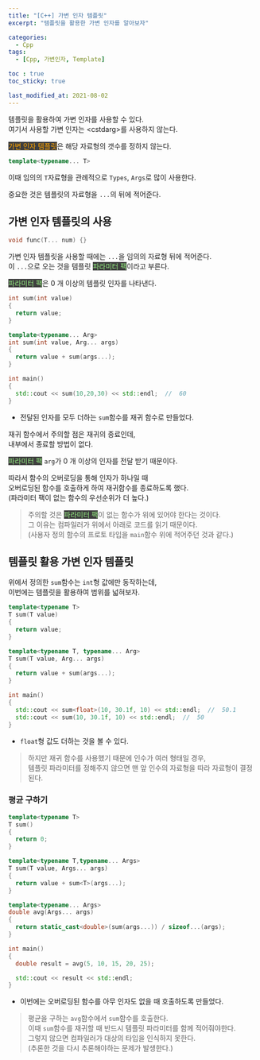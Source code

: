 ```yaml
---
title: "[C++] 가변 인자 템플릿"
excerpt: "템플릿을 활용한 가변 인자를 알아보자"

categories:
  - Cpp
tags:
  - [Cpp, 가변인자, Template]

toc : true
toc_sticky: true

last_modified_at: 2021-08-02
---
```


템플릿을 활용하여 가변 인자를 사용할 수 있다.   
여기서 사용할 가변 인자는 \<cstdarg>를 사용하지 않는다.

<mark style="background-color: #3e3e3e; color: orange;">가변 인자 템플릿</mark>은 해당 자료형의 갯수를 정하지 않는다.

```cpp
template<typename... T>
```

이때 임의의 `T`자료형을 관례적으로 `Types`, `Args`로 많이 사용한다.

중요한 것은 템플릿의 자료형을 `...`의 뒤에 적어준다.

## 가변 인자 템플릿의 사용

```cpp
void func(T... num) {}
```

가변 인자 템플릿을 사용할 때에는 `...`을 임의의 자료형 뒤에 적어준다.   
이 `...`으로 오는 것을 템플릿 <mark style="background-color: #3e3e3e; color: #94EC81;">파라미터 팩</mark>이라고 부른다.

<mark style="background-color: #3e3e3e; color: #94EC81;">파라미터 팩</mark>은 0 개 이상의 템플릿 인자를 나타낸다.

```cpp
int sum(int value)
{
  return value;
}

template<typename... Arg>
int sum(int value, Arg... args)
{
  return value + sum(args...);
}

int main()
{
  std::cout << sum(10,20,30) << std::endl;  //  60
}
```

* 전달된 인자를 모두 더하는 `sum`함수를 재귀 함수로 만들었다.

재귀 함수에서 주의할 점은 재귀의 종료인데,   
내부에서 종료할 방법이 없다.   

<mark style="background-color: #3e3e3e; color: #94EC81;">파라미터 팩</mark> `arg`가 0 개 이상의 인자를 전달 받기 때문이다.

따라서 함수의 오버로딩을 통해 인자가 하나일 때   
오버로딩된 함수를 호출하게 하여 재귀함수를 종료하도록 했다.   
(파라미터 팩이 없는 함수의 우선순위가 더 높다.)

> 주의할 것은 <mark style="background-color: #3e3e3e; color: #94EC81;">파라미터 팩</mark>이 없는 함수가 위에 있어야 한다는 것이다.   
그 이유는 컴파일러가 위에서 아래로 코드를 읽기 때문이다.   
(사용자 정의 함수의 프로토 타입을 `main`함수 위에 적어주던 것과 같다.)

## 템플릿 활용 가변 인자 템플릿

위에서 정의한 `sum`함수는 `int`형 값에만 동작하는데,   
이번에는 템플릿을 활용하여 범위를 넓혀보자.

```cpp
template<typename T>
T sum(T value)
{
  return value;
}

template<typename T, typename... Arg>
T sum(T value, Arg... args)
{
  return value + sum(args...);
}

int main()
{
  std::cout << sum<float>(10, 30.1f, 10) << std::endl;  //  50.1
  std::cout << sum(10, 30.1f, 10) << std::endl;  //  50
}
```

* `float`형 값도 더하는 것을 볼 수 있다.

> 하지만 재귀 함수를 사용했기 때문에 인수가 여러 형태일 경우,   
템플릿 파라미터를 정해주지 않으면 맨 앞 인수의 자료형을 따라 자료형이 결정된다.

### 평균 구하기

```cpp
template<typename T>
T sum()
{
  return 0;
}

template<typename T,typename... Args>
T sum(T value, Args... args)
{
  return value + sum<T>(args...);
}

template<typename... Args>
double avg(Args... args)
{
  return static_cast<double>(sum(args...)) / sizeof...(args);
}

int main()
{
  double result = avg(5, 10, 15, 20, 25);

  std::cout << result << std::endl;
}
```

* 이번에는 오버로딩된 함수를 아무 인자도 없을 때 호출하도록 만들었다.

> 평균을 구하는 `avg`함수에서 `sum`함수를 호출한다.   
이때 `sum`함수를 재귀할 때 반드시 템플릿 파라미터를 함께 적어줘야한다.   
그렇지 않으면 컴파일러가 대상의 타입을 인식하지 못한다.   
(추론한 것을 다시 추론해야하는 문제가 발생한다.)